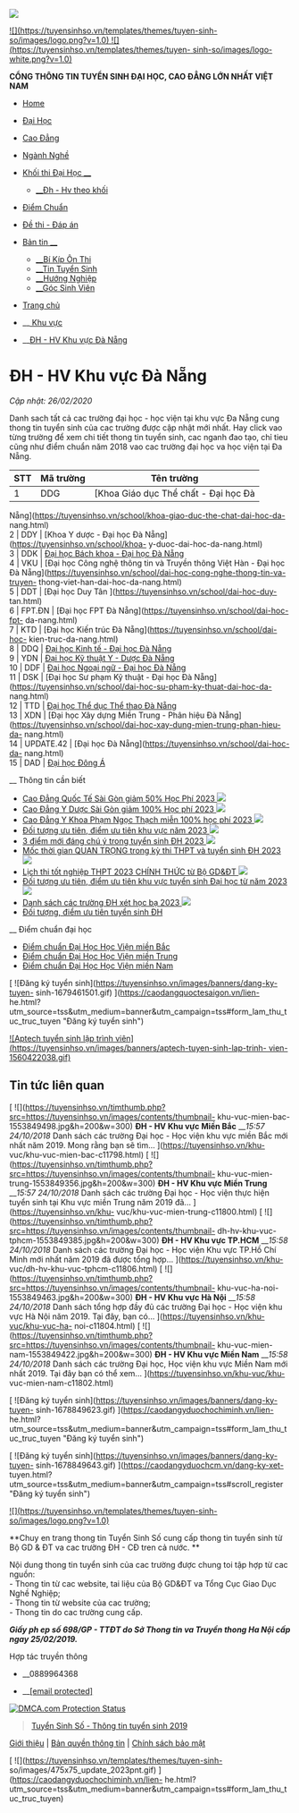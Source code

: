 ![](//googleads.g.doubleclick.net/pagead/viewthroughconversion/893061551/?guid=ON&script=0)

[ ![](https://tuyensinhso.vn/templates/themes/tuyen-sinh-
so/images/logo.png?v=1.0) ![](https://tuyensinhso.vn/templates/themes/tuyen-
sinh-so/images/logo-white.png?v=1.0) ](https://tuyensinhso.vn/)

**CỔNG THÔNG TIN TUYỂN SINH ĐẠI HỌC, CAO ĐẲNG LỚN NHẤT VIỆT NAM**

  * [Home](https://tuyensinhso.vn/)
  * [Đại Học](https://tuyensinhso.vn/dai-hoc-hoc-vien.html)
  * [Cao Đẳng](https://tuyensinhso.vn/cao-dang.html)
  * [Ngành Nghề](https://tuyensinhso.vn/nhom-nganh-dao-tao.html)
  * [Khối thi Đại Học __](https://tuyensinhso.vn/khoi-thi-dai-hoc.html)
    * [__Đh - Hv theo khối](https://tuyensinhso.vn/dai-hoc-hoc-vien-theo-khoi.html "Đh - Hv theo khối")
  * [Điểm Chuẩn](https://tuyensinhso.vn/diem-chuan.html)
  * [Đề thi - Đáp án](https://tuyensinhso.vn/c2832/de-thi-dap-an.html)
  * [Bản tin __](https://tuyensinhso.vn/ban-tin.html)
    * [__Bí Kíp Ôn Thi](https://tuyensinhso.vn/bi-kip-on-thi.html "Bí Kíp Ôn Thi")
    * [__Tin Tuyển Sinh](https://tuyensinhso.vn/tuyen-sinh-247.html "Tin Tuyển Sinh")
    * [__Hướng Nghiệp](https://tuyensinhso.vn/huong-nghiep.html "Hướng Nghiệp")
    * [__Góc Sinh Viên](https://tuyensinhso.vn/goc-sinh-vien.html "Góc Sinh Viên")

  * [Trang chủ ](https://tuyensinhso.vn/)
  * __[ Khu vực ](https://tuyensinhso.vn/c2212/khu-vuc.html)
  * __[ĐH - HV Khu vực Đà Nẵng ](https://tuyensinhso.vn/khu-vuc/khu-vuc-da-nang-c11808.html)

# ĐH - HV Khu vực Đà Nẵng

_Cập nhật: 26/02/2020_

Danh sach tất cả cac trường đại học - học viện tại khu vực Đa Nẵng cung thong
tin tuyển sinh của cac trường được cập nhật mới nhất. Hay click vao từng
trường để xem chi tiết thong tin tuyển sinh, cac nganh đao tạo, chỉ tieu cũng
như điểm chuẩn năm 2018 vao cac trường đại học va học viện tại Đa Nẵng.

STT | Mã trường | Tên trường  
---|---|---  
1 | DDG | [Khoa Giáo dục Thể chất - Đại học Đà
Nẵng](https://tuyensinhso.vn/school/khoa-giao-duc-the-chat-dai-hoc-da-
nang.html)  
2 | DDY | [Khoa Y dược - Đại học Đà Nẵng](https://tuyensinhso.vn/school/khoa-
y-duoc-dai-hoc-da-nang.html)  
3 | DDK | [Đại học Bách khoa - Đại học Đà
Nẵng](https://tuyensinhso.vn/school/dai-hoc-bach-khoa-dai-hoc-da-nang.html)  
4 | VKU | [Đại học Công nghệ thông tin và Truyền thông Việt Hàn - Đại học Đà
Nẵng](https://tuyensinhso.vn/school/dai-hoc-cong-nghe-thong-tin-va-truyen-
thong-viet-han-dai-hoc-da-nang.html)  
5 | DDT | [Đại học Duy Tân ](https://tuyensinhso.vn/school/dai-hoc-duy-
tan.html)  
6 | FPT.ĐN | [Đại học FPT Đà Nẵng](https://tuyensinhso.vn/school/dai-hoc-fpt-
da-nang.html)  
7 | KTD | [Đại học Kiến trúc Đà Nẵng](https://tuyensinhso.vn/school/dai-hoc-
kien-truc-da-nang.html)  
8 | DDQ | [Đại học Kinh tế - Đại học Đà
Nẵng](https://tuyensinhso.vn/school/dai-hoc-kinh-te-dai-hoc-da-nang.html)  
9 | YDN | [Đại học Kỹ thuật Y - Dược Đà
Nẵng](https://tuyensinhso.vn/school/dai-hoc-ky-thuat-y-duoc-da-nang.html)  
10 | DDF | [Đại học Ngoại ngữ - Đại học Đà
Nẵng](https://tuyensinhso.vn/school/dai-hoc-ngoai-ngu-dai-hoc-da-nang.html)  
11 | DSK | [Đại học Sư phạm Kỹ thuật - Đại học Đà
Nẵng](https://tuyensinhso.vn/school/dai-hoc-su-pham-ky-thuat-dai-hoc-da-
nang.html)  
12 | TTD | [Đại học Thể dục Thể thao Đà
Nẵng](https://tuyensinhso.vn/school/dai-hoc-the-duc-the-thao-da-nang.html)  
13 | XDN | [Đại học Xây dựng Miền Trung - Phân hiệu Đà
Nẵng](https://tuyensinhso.vn/school/dai-hoc-xay-dung-mien-trung-phan-hieu-da-
nang.html)  
14 | UPDATE.42 | [Đại học Đà Nẵng](https://tuyensinhso.vn/school/dai-hoc-da-
nang.html)  
15 | DAD | [Đại học Đông Á](https://tuyensinhso.vn/school/dai-hoc-dong-a.html)  
  
__ Thông tin cần biết

  * [Cao Đẳng Quốc Tế Sài Gòn giảm 50% Học Phí 2023 ![](https://tuyensinhso.vn/templates/themes/tuyen-sinh-so/images/hot.gif)](https://tuyensinhso.vn/school/cao-dang-quoc-te-sai-gon.html)
  * [Cao Đẳng Y Dược Sài Gòn giảm 100% Học phí 2023 ![](https://tuyensinhso.vn/templates/themes/tuyen-sinh-so/images/hot.gif)](https://tuyensinhso.vn/school/cao-dang-y-duoc-sai-gon.html)
  * [Cao Đẳng Y Khoa Phạm Ngọc Thạch miễn 100% học phí 2023 ![](https://tuyensinhso.vn/templates/themes/tuyen-sinh-so/images/hot.gif)](https://tuyensinhso.vn/school/cao-dang-y-khoa-pham-ngoc-thach.html)
  * [Đối tượng ưu tiên, điểm ưu tiên khu vực năm 2023 ![](https://tuyensinhso.vn/templates/themes/tuyen-sinh-so/images/hot.gif)](https://tuyensinhso.vn/tin-moi/cap-nhat-thong-tin-ve-doi-tuong-uu-tien-diem-uu-tien-khu-vuc-tuyen-sinh-dai-hoc-tu-nam-2023-c62898.html)
  * [3 điểm mới đáng chú ý trong tuyển sinh ĐH 2023 ![](https://tuyensinhso.vn/templates/themes/tuyen-sinh-so/images/hot.gif)](https://tuyensinhso.vn/tin-moi/3-diem-moi-dang-chu-y-trong-tuyen-sinh-dai-hoc-2023-c62872.html)
  * [Mốc thời gian QUAN TRỌNG trong kỳ thi THPT và tuyển sinh ĐH 2023 ![](https://tuyensinhso.vn/templates/themes/tuyen-sinh-so/images/hot.gif)](https://tuyensinhso.vn/tin-moi/chinh-thuc-cac-moc-thoi-gian-quan-trong-can-ghi-nho-trong-ky-thi-tot-nghiep-va-tuyen-sinh-dh-2023-c63250.html)
  * [Lịch thi tốt nghiệp THPT 2023 CHÍNH THỨC từ Bộ GD&ĐT ![](https://tuyensinhso.vn/templates/themes/tuyen-sinh-so/images/hot.gif)](https://tuyensinhso.vn/tin-moi/lich-thi-tot-nghiep-thpt-2023-chinh-thuc-tu-bo-gddt-c63234.html)
  * [Đối tượng ưu tiên, điểm ưu tiên khu vực tuyển sinh Đại học từ năm 2023 ![](https://tuyensinhso.vn/templates/themes/tuyen-sinh-so/images/hot.gif)](https://tuyensinhso.vn/tin-moi/cap-nhat-thong-tin-ve-doi-tuong-uu-tien-diem-uu-tien-khu-vuc-tuyen-sinh-dai-hoc-tu-nam-2023-c62898.html)
  * [Danh sách các trường ĐH xét học bạ 2023 ![](https://tuyensinhso.vn/templates/themes/tuyen-sinh-so/images/hot.gif)](https://tuyensinhso.vn/tin-moi/danh-sach-cac-truong-dh-xet-hoc-ba-2023-c62687.html)
  * [Đối tượng, điểm ưu tiên tuyển sinh ĐH ](https://tuyensinhso.vn/ban-tin-sau-biet-diem/doi-tuong-uu-tien-tuyen-sinh-dai-hoc-c21786.html)

__ Điểm chuẩn đại học

  * [ Điểm chuẩn Đại Học Học Viện miền Bắc ](https://tuyensinhso.vn/diem-chuan/diem-chuan-cac-truong-dai-hoc-hoc-vien-khu-vuc-mien-bac-c47979.html)
  * [ Điểm chuẩn Đại Học Học Viện miền Trung ](https://tuyensinhso.vn/diem-chuan/diem-chuan-cac-truong-dai-hoc-hoc-vien-khu-vuc-mien-trung-c48009.html)
  * [ Điểm chuẩn Đại Học Học Viện miền Nam ](https://tuyensinhso.vn/diem-chuan/diem-chuan-cac-truong-dai-hoc-hoc-vien-khu-vuc-mien-nam-c47986.html)

[ ![Đăng ký tuyển sinh](https://tuyensinhso.vn/images/banners/dang-ky-tuyen-
sinh-1679461501.gif) ](https://caodangquoctesaigon.vn/lien-
he.html?utm_source=tss&utm_medium=banner&utm_campaign=tss#form_lam_thu_tuc_truc_tuyen
"Đăng ký tuyển sinh")

[ ![Aptech tuyển sinh lập trình
viên](https://tuyensinhso.vn/images/banners/aptech-tuyen-sinh-lap-trinh-
vien-1560422038.gif) ](http://aptechbmt.edu.vn/ "Aptech tuyển sinh lập trình
viên")

## Tin tức liên quan

[
![](https://tuyensinhso.vn/timthumb.php?src=https://tuyensinhso.vn/images/contents/thumbnail-
khu-vuc-mien-bac-1553849498.jpg&h=200&w=300) **ĐH - HV Khu vực Miền Bắc**
___15:57 24/10/2018_ Danh sách các trường Đại học - Học viện khu vực miền Bắc
mới nhất năm 2019. Mong rằng bạn sẽ tìm... ](https://tuyensinhso.vn/khu-
vuc/khu-vuc-mien-bac-c11798.html) [
![](https://tuyensinhso.vn/timthumb.php?src=https://tuyensinhso.vn/images/contents/thumbnail-
khu-vuc-mien-trung-1553849356.jpg&h=200&w=300) **ĐH - HV Khu vực Miền Trung**
___15:57 24/10/2018_ Danh sách các trường Đại học - Học viện thực hiện tuyển
sinh tại Khu vực miền Trung năm 2019 đã... ](https://tuyensinhso.vn/khu-
vuc/khu-vuc-mien-trung-c11800.html) [
![](https://tuyensinhso.vn/timthumb.php?src=https://tuyensinhso.vn/images/contents/thumbnail-
dh-hv-khu-vuc-tphcm-1553849385.jpg&h=200&w=300) **ĐH - HV Khu vực TP.HCM**
___15:58 24/10/2018_ Danh sách các trường Đại học - Học viện Khu vực TP.Hồ Chí
Minh mới nhất năm 2019 đã được tổng hợp... ](https://tuyensinhso.vn/khu-
vuc/dh-hv-khu-vuc-tphcm-c11806.html) [
![](https://tuyensinhso.vn/timthumb.php?src=https://tuyensinhso.vn/images/contents/thumbnail-
khu-vuc-ha-noi-1553849463.jpg&h=200&w=300) **ĐH - HV Khu vực Hà Nội** ___15:58
24/10/2018_ Danh sách tổng hợp đầy đủ các trường Đại học - Học viện khu vực Hà
Nội năm 2019. Tại đây, bạn có... ](https://tuyensinhso.vn/khu-vuc/khu-vuc-ha-
noi-c11804.html) [
![](https://tuyensinhso.vn/timthumb.php?src=https://tuyensinhso.vn/images/contents/thumbnail-
khu-vuc-mien-nam-1553849422.jpg&h=200&w=300) **ĐH - HV Khu vực Miền Nam**
___15:58 24/10/2018_ Danh sách các trường Đại học, Học viện khu vực Miền Nam
mới nhất 2019. Tại đây bạn có thể xem... ](https://tuyensinhso.vn/khu-vuc/khu-
vuc-mien-nam-c11802.html)

[ ![Đăng ký tuyển sinh](https://tuyensinhso.vn/images/banners/dang-ky-tuyen-
sinh-1678849623.gif) ](https://caodangyduochochiminh.vn/lien-
he.html?utm_source=tss&utm_medium=banner&utm_campaign=tss#form_lam_thu_tuc_truc_tuyen
"Đăng ký tuyển sinh")

[ ![Đăng ký tuyển sinh](https://tuyensinhso.vn/images/banners/dang-ky-tuyen-
sinh-1678849643.gif) ](https://caodangyduochcm.vn/dang-ky-xet-
tuyen.html?utm_source=tss&utm_medium=banner&utm_campaign=tss#scroll_register
"Đăng ký tuyển sinh")

[ ![](https://tuyensinhso.vn/templates/themes/tuyen-sinh-
so/images/logo.png?v=1.0) ](https://tuyensinhso.vn/)

**Chuy en trang thong tin Tuyển Sinh Số cung cấp thong tin tuyển sinh từ Bộ GD
& ĐT va cac trường ĐH - CĐ tren cả nước.  **

Nội dung thong tin tuyển sinh của cac trường được chung toi tập hợp từ cac
nguồn:  
\- Thong tin từ cac website, tai liệu của Bộ GD&ĐT va Tổng Cục Giao Dục Nghề
Nghiệp;  
\- Thong tin từ website của cac trường;  
\- Thong tin do cac trường cung cấp.

_**Giấy ph ep số 698/GP - TTĐT do Sở Thong tin va Truyền thong Ha Nội cấp ngay
25/02/2019.**_



Hợp tác truyền thông

  * __0889964368  

  * __[[email protected]](/cdn-cgi/l/email-protection)  

[ ![DMCA.com Protection
Status](https://images.dmca.com/Badges/dmca_protected_16_120.png?ID=ce1978ef-37a2-40a2-929f-b7cdd2502759)
](//www.dmca.com/Protection/Status.aspx?ID=ce1978ef-37a2-40a2-929f-b7cdd2502759
"DMCA.com Protection Status")

> [Tuyển Sinh Số - Thông tin tuyển sinh
> 2019](https://www.facebook.com/tuyensinhso/)

[Giới thiệu](https://tuyensinhso.vn/gioi-thieu-s410.html) | [Bản quyền thông
tin](https://tuyensinhso.vn/ban-quyen-thong-tin-s414.html) | [Chính sách bảo
mật](https://tuyensinhso.vn/chinh-sach-bao-mat-s412.html)

[ ![](https://tuyensinhso.vn/templates/themes/tuyen-sinh-
so/images/475x75_update_2023pnt.gif) ](https://caodangyduochochiminh.vn/lien-
he.html?utm_source=tss&utm_medium=banner&utm_campaign=tss#form_lam_thu_tuc_truc_tuyen)

